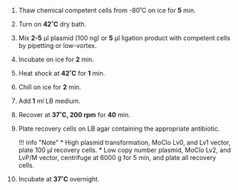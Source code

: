 1. Thaw chemical competent cells from -80˚C on ice for **5** min.
2. Turn on **42˚C** dry bath.
3. Mix **2-5** μl plasmid (100 ng) or **5** μl ligation product with competent cells by pipetting or low-vortex.
4. Incubate on ice for **2** min.
5. Heat shock at **42˚C** for **1** min.
6. Chill on ice for **2** min.
7. Add **1** ml LB medium.
8. Recover at **37˚C, 200 rpm** for **40** min.
9. Plate recovery cells on LB agar containing the appropriate antibiotic.

    !!! info "Note"
        * High plasmid transformation, MoClo Lv0, and Lv1 vector, plate 100 µl recovery cells.
        * Low copy number plasmid, MoClo Lv2, and LvP/M vector, centrifuge at 6000 g for 5 min, and plate all recovery cells.

10. Incubate at **37˚C** overnight.